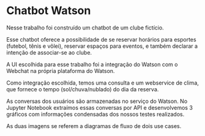 # Chatbot Watson

Nesse trabalho foi construído um chatbot de um clube fictício.

Esse chatbot oferece a possibilidade de se reservar horários para esportes (futebol, tênis e vôlei), reservar espaços para eventos, e também declarar a intenção de associar-se ao clube.

A UI escolhida para esse trabalho foi a integração do Watson com o Webchat na própria plataforma do Watson.

Como integração escolhida, temos uma consulta e um webservice de clima, que fornece o tempo (sol/chuva/nublado) do dia da reserva.

As conversas dos usuários são armazenadas no serviço do Watson. No Jupyter Notebook extraímos essas conversas por API e desenvolvemos 3 gráficos com informações condensadas dos nossos testes realizados.

As duas imagens se referem a diagramas de fluxo de dois use cases.
